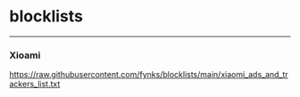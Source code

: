 # blocklists
---
### Xioami
https://raw.githubusercontent.com/fynks/blocklists/main/xiaomi_ads_and_trackers_list.txt
